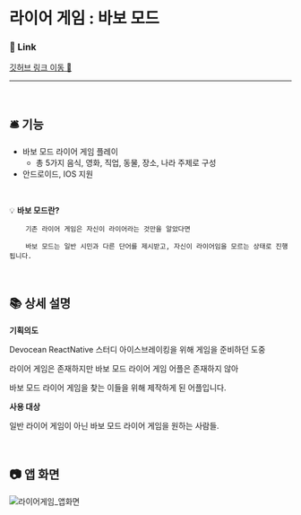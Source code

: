 # 라이어 게임 : 바보 모드

### 🔗 Link

[깃허브 링크 이동 🚀](https://github.com/LIMMIHEE/Fool-Liar-Game)

---

<br/>

## 🛎️ 기능

- 바보 모드 라이어 게임 플레이
    - 총 5가지 음식, 영화, 직업, 동물, 장소, 나라 주제로 구성
- 안드로이드, IOS 지원


<br/>

💡 **바보 모드란?** 
        
        기존 라이어 게임은 자신이 라이어라는 것만을 알았다면
        
        바보 모드는 일반 시민과 다른 단어를 제시받고, 자신이 라이어임을 모르는 상태로 진행됩니다.

<br/>

## 📚 상세 설명

**기획의도**

Devocean ReactNative 스터디 아이스브레이킹을 위해 게임을 준비하던 도중

라이어 게임은 존재하지만 바보 모드 라이어 게임 어플은 존재하지 않아

바보 모드 라이어 게임을 찾는 이들을 위해 제작하게 된 어플입니다.

**사용 대상**

일반 라이어 게임이 아닌 바보 모드 라이어 게임을 원하는 사람들. 

<br/>

## 📷  앱 화면

![라이어게임_앱화면](https://github.com/LIMMIHEE/Fool-Liar-Game/assets/48482259/6adc5adb-e27c-47fc-9d25-a9c622a80b39)

